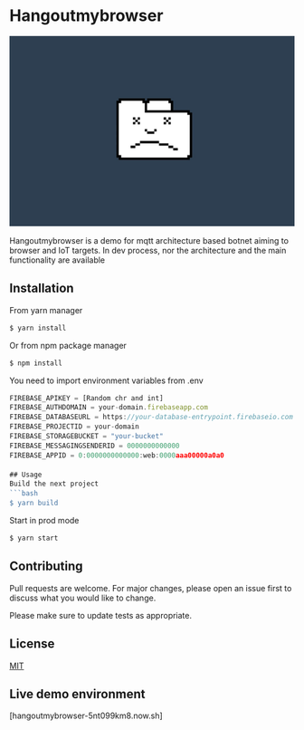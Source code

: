 # Hangoutmybrowser
![Alt text](/crash.png?raw=true)

Hangoutmybrowser is a demo for mqtt architecture based botnet aiming to browser and IoT targets.
In dev process, nor the architecture and the main functionality are available
## Installation
From yarn manager
```bash
$ yarn install
```
Or from npm package manager
```bash
$ npm install
```
You need to import environment variables from .env 
```javascript
FIREBASE_APIKEY = [Random chr and int]
FIREBASE_AUTHDOMAIN = your-domain.firebaseapp.com
FIREBASE_DATABASEURL = https://your-database-entrypoint.firebaseio.com
FIREBASE_PROJECTID = your-domain
FIREBASE_STORAGEBUCKET = "your-bucket"
FIREBASE_MESSAGINGSENDERID = 0000000000000
FIREBASE_APPID = 0:0000000000000:web:0000aaa00000a0a0

## Usage
Build the next project
```bash
$ yarn build 
```
Start in prod mode
```bash
$ yarn start
```


## Contributing
Pull requests are welcome. For major changes, please open an issue first to discuss what you would like to change.

Please make sure to update tests as appropriate.

## License
[MIT](https://choosealicense.com/licenses/mit/)
## Live demo environment
[hangoutmybrowser-5nt099km8.now.sh]
